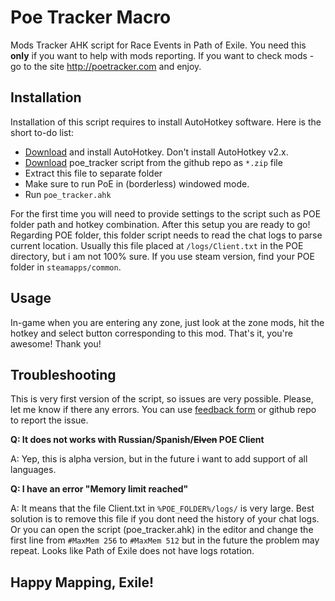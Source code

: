 # Poe Tracker Macro
Mods Tracker AHK script for Race Events in Path of Exile. You need this **only** if you want to help with mods reporting. If you want to check mods - go to the site http://poetracker.com and enjoy.

## Installation
Installation of this script requires to install AutoHotkey software.
Here is the short to-do list:
  - [Download](https://autohotkey.com/) and install AutoHotkey. Don't install AutoHotkey v2.x.
  - [Download](https://github.com/hellaxe/poe_tracker_macro/archive/master.zip) poe_tracker script from the github repo as `*.zip` file
  - Extract this file to separate folder
  - Make sure to run PoE in (borderless) windowed mode.
  - Run `poe_tracker.ahk`

For the first time you will need to provide settings to the script such as POE folder path and hotkey combination. After this setup you are ready to go!
Regarding POE folder, this folder script needs to read the chat logs to parse current location. Usually this file placed at `/logs/Client.txt` in the POE directory, but i am not 100% sure. If you use steam version, find your POE folder in `steamapps/common`.

## Usage

In-game when you are entering any zone, just look at the zone mods, hit the hotkey and select button corresponding to this mod. That's it, you're awesome! Thank you!

## Troubleshooting
This is very first version of the script, so issues are very possible. Please, let me know if there any errors. You can use [feedback form](http://poetracker.com/feedbacks/new) or github repo to report the issue.

**Q: It does not works with Russian/Spanish/~~Elven~~ POE Client**

A: Yep, this is alpha version, but in the future i want to add support of all languages.

**Q: I have an error "Memory limit reached"**

A: It means that the file Client.txt in `%POE_FOLDER%/logs/` is very large. Best solution is to remove this file if you dont need the history of your chat logs. Or you can open the script (poe_tracker.ahk) in the editor and change the first line from `#MaxMem 256` to `#MaxMem 512` but in the future the problem may repeat. Looks like Path of Exile does not have logs rotation.

## Happy Mapping, Exile!
